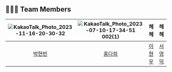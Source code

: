 ## 🧑‍🤝‍🧑 Team Members

|![KakaoTalk_Photo_2023-11-16-20-30-32](https://github.com/CodeFantasia/.github/assets/102342953/a49b9272-8be8-4a16-bd79-b4c3ab1e525d)|![KakaoTalk_Photo_2023-07-10-17-34-51 002(1)](https://github.com/CodeFantasia/.github/assets/102342953/906a04ad-69c7-4e16-9605-010617c98d7c)|헤헤|헤헤|
|:---:|:---:|:---:|:---:|
|[박현빈](https://github.com/Park-hyun-bin)|[홍다희](https://github.com/hdaisywd)|[이현우](https://github.com/hw-devlog)|[서영덕](https://github.com/YoungDuck1592)|
